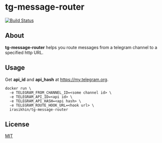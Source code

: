 # tg-message-router

[![Build Status](https://cloud.drone.io/api/badges/irasikhin/tg-message-router/status.svg)](https://cloud.drone.io/irasikhin/tg-message-router)

## About

**tg-message-router** helps you route messages from a telegram channel to a specified http URL.

## Usage

Get **api_id** and **api_hash** at https://my.telegram.org.

```shell
docker run \ 
  -e TELEGRAM_FROM_CHANNEL_ID=<some channel id> \
  -e TELEGRAM_API_ID=<api id> \
  -e TELEGRAM_API_HASH=<api hash> \
  -e TELEGRAM_ROUTE_HOOK_URL=<hook url> \
  irasikhin/tg-message-router
```

## License

[MIT](LICENSE)